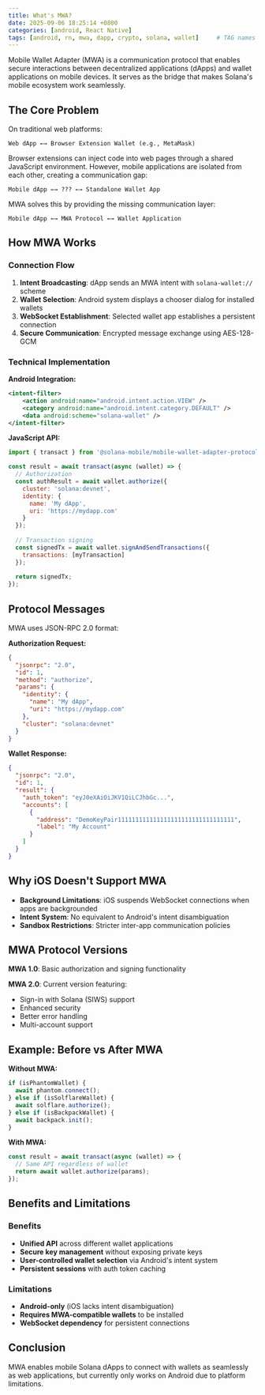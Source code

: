 ```yaml
---
title: What's MWA?
date: 2025-09-06 18:25:14 +0800
categories: [android, React Native]
tags: [android, rn, mwa, dapp, crypto, solana, wallet]     # TAG names should always be lowercase
---
```

Mobile Wallet Adapter (MWA) is a communication protocol that enables secure interactions between decentralized applications (dApps) and wallet applications on mobile devices. It serves as the bridge that makes Solana's mobile ecosystem work seamlessly.

## The Core Problem

On traditional web platforms:
```
Web dApp ←→ Browser Extension Wallet (e.g., MetaMask)
```

Browser extensions can inject code into web pages through a shared JavaScript environment. However, mobile applications are isolated from each other, creating a communication gap:

```
Mobile dApp ←→ ??? ←→ Standalone Wallet App
```

MWA solves this by providing the missing communication layer:
```
Mobile dApp ←→ MWA Protocol ←→ Wallet Application
```

## How MWA Works

### Connection Flow

1. **Intent Broadcasting**: dApp sends an MWA intent with `solana-wallet://` scheme
2. **Wallet Selection**: Android system displays a chooser dialog for installed wallets
3. **WebSocket Establishment**: Selected wallet app establishes a persistent connection
4. **Secure Communication**: Encrypted message exchange using AES-128-GCM

### Technical Implementation

**Android Integration:**
```xml
<intent-filter>
    <action android:name="android.intent.action.VIEW" />
    <category android:name="android.intent.category.DEFAULT" />
    <data android:scheme="solana-wallet" />
</intent-filter>
```

**JavaScript API:**
```javascript
import { transact } from '@solana-mobile/mobile-wallet-adapter-protocol-web3js';

const result = await transact(async (wallet) => {
  // Authorization
  const authResult = await wallet.authorize({
    cluster: 'solana:devnet',
    identity: {
      name: 'My dApp',
      uri: 'https://mydapp.com'
    }
  });
  
  // Transaction signing
  const signedTx = await wallet.signAndSendTransactions({
    transactions: [myTransaction]
  });
  
  return signedTx;
});
```

## Protocol Messages

MWA uses JSON-RPC 2.0 format:

**Authorization Request:**
```json
{
  "jsonrpc": "2.0",
  "id": 1,
  "method": "authorize",
  "params": {
    "identity": {
      "name": "My dApp",
      "uri": "https://mydapp.com"
    },
    "cluster": "solana:devnet"
  }
}
```

**Wallet Response:**
```json
{
  "jsonrpc": "2.0",
  "id": 1,
  "result": {
    "auth_token": "eyJ0eXAiOiJKV1QiLCJhbGc...",
    "accounts": [
      {
        "address": "DemoKeyPair111111111111111111111111111111111",
        "label": "My Account"
      }
    ]
  }
}
```

## Why iOS Doesn't Support MWA

- **Background Limitations**: iOS suspends WebSocket connections when apps are backgrounded
- **Intent System**: No equivalent to Android's intent disambiguation
- **Sandbox Restrictions**: Stricter inter-app communication policies

## MWA Protocol Versions

**MWA 1.0**: Basic authorization and signing functionality

**MWA 2.0**: Current version featuring:
- Sign-in with Solana (SIWS) support
- Enhanced security
- Better error handling
- Multi-account support

## Example: Before vs After MWA

**Without MWA:**
```javascript
if (isPhantomWallet) {
  await phantom.connect();
} else if (isSolflareWallet) {
  await solflare.authorize();
} else if (isBackpackWallet) {
  await backpack.init();
}
```

**With MWA:**
```javascript
const result = await transact(async (wallet) => {
  // Same API regardless of wallet
  return await wallet.authorize(params);
});
```

## Benefits and Limitations

### Benefits
- **Unified API** across different wallet applications
- **Secure key management** without exposing private keys
- **User-controlled wallet selection** via Android's intent system
- **Persistent sessions** with auth token caching

### Limitations
- **Android-only** (iOS lacks intent disambiguation)
- **Requires MWA-compatible wallets** to be installed
- **WebSocket dependency** for persistent connections

## Conclusion

MWA enables mobile Solana dApps to connect with wallets as seamlessly as web applications, but currently only works on Android due to platform limitations.